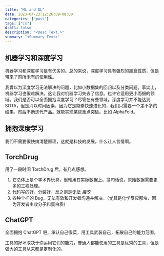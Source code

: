 ```yaml
---
title: "ML and DL"
date: 2023-04-23T12:26:09+08:00
categories: ["post"]
tags: ["cs"]
draft: false
description: "<Desc Text.>"
summary: "<Summary Text>"
---
```


## 机器学习和深度学习

机器学习和深度学习是有优劣的。总的来说，深度学习具有强烈的黑盒性质，但是带来了前所未有的使用性。

我曾以为深度学习无法解决的问题，比如小数据集的回归以及分类问题。事实上，机器学习也很难解决。这让我对机器学习失去了信息。也许它适用更小而细的领域。我们是否可以全面拥抱深度学习？尽管在有些领域，深度学习并不能达到 SOTA，但是消以时间因素，因为它是能够快速进化的，我们只需要一个差不多的结果，然后不断迭代产品。就能实现某些重点突破。比如 AlphaFold。

## 拥抱深度学习

我们不需要很快搞清楚原理，这就是科技的发展。什么让人言情啊。

## TorchDrug

用了一段时间 TorchDrug 后，有几点感想。

1.   它总体上是个学术界玩具，很难用在实际数据上。换句话说，原始数据需要更多的工程处理。
2.   代码写的好，分装好，反之则是无法 *魔改*
3.   各种个样的 Bug，无法有效和开发者沟通并解决。（尤其是化学反应那块，因为开发者主攻分子和蛋白质）

## ChatGPT

全面拥抱 ChatGPT 吧，承认自己很菜，用工具武装自己，拓展自己的能力范围。

工具的好坏取决于你运用它们的能力，普通人都能使用的工具是优秀的工具，但是强大的工具从来都是定制化的。
